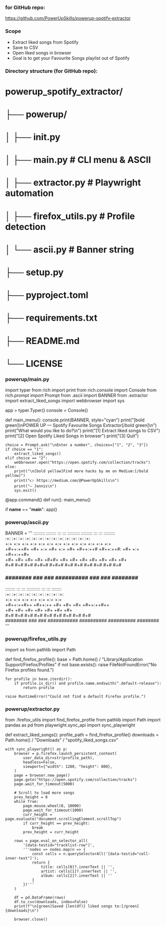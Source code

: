 ### for GitHub repo:
https://github.com/PowerUpSkills/powerup-spotify-extractor

### Scope
- Extract liked songs from Spotify
- Save to CSV
- Open liked songs in browser
- Goal is to get your Favourite Songs playlist out of Spotify


### Directory structure (for GitHub repo):

# powerup_spotify_extractor/
# ├── powerup/
# │   ├── __init__.py
# │   ├── main.py            # CLI menu & ASCII
# │   ├── extractor.py       # Playwright automation
# │   ├── firefox_utils.py   # Profile detection
# │   └── ascii.py           # Banner string
# ├── setup.py
# ├── pyproject.toml
# ├── requirements.txt
# ├── README.md
# └── LICENSE

### powerup/main.py
import typer
from rich import print
from rich.console import Console
from rich.prompt import Prompt
from .ascii import BANNER
from .extractor import extract_liked_songs
import webbrowser
import sys

app = typer.Typer()
console = Console()

def main_menu():
    console.print(BANNER, style="cyan")
    print("[bold green]\nPOWER UP — Spotify Favourite Songs Extractor[/bold green]\n")
    print("What would you like to do?\n")
    print("[1] Extract liked songs to CSV")
    print("[2] Open Spotify Liked Songs in browser")
    print("[3] Quit")

    choice = Prompt.ask("\nEnter a number", choices=["1", "2", "3"])
    if choice == "1":
        extract_liked_songs()
    elif choice == "2":
        webbrowser.open("https://open.spotify.com/collection/tracks")
    else:
        print("\n[bold yellow]Find more hacks by me on Medium:[/bold yellow]")
        print("👉 https://medium.com/@PowerUpSkills\n")
        print("– Jannis\n")
        sys.exit()

@app.command()
def run():
    main_menu()

if __name__ == "__main__":
    app()

### powerup/ascii.py
BANNER = '''
:::::::::   ::::::::  :::       ::: :::::::::: :::::::::       :::    ::: :::::::::       
:+:    :+: :+:    :+: :+:       :+: :+:        :+:    :+:      :+:    :+: :+:    :+:      
+:+    +:+ +:+    +:+ +:+       +:+ +:+        +:+    +:+      +:+    +:+ +:+    +:+      
+#++:++#+  +#+    +:+ +#+  +:+  +#+ +#++:++#   +#++:++#:       +#+    +:+ +#++:++#+       
+#+        +#+    +#+ +#+ +#+#+ +#+ +#+        +#+    +#+      +#+    +#+ +#+             
#+#        #+#    #+#  #+#+# #+#+#  #+#        #+#    #+#      #+#    #+# #+#             
###         ########    ###   ###   ########## ###    ###       ########  ###             
 ::::::::  :::    ::: ::::::::::: :::        :::        ::::::::                          
:+:    :+: :+:   :+:      :+:     :+:        :+:       :+:    :+:                         
+:+        +:+  +:+       +:+     +:+        +:+       +:+                                
+#++:++#++ +#++:++        +#+     +#+        +#+       +#++:++#++                         
       +#+ +#+  +#+       +#+     +#+        +#+              +#+                         
#+#    #+# #+#   #+#      #+#     #+#        #+#       #+#    #+#                         
 ########  ###    ### ########### ########## ########## ########                           
'''

### powerup/firefox_utils.py
import os
from pathlib import Path

def find_firefox_profile():
    base = Path.home() / "Library/Application Support/Firefox/Profiles"
    if not base.exists():
        raise FileNotFoundError("No Firefox profiles found.")

    for profile in base.iterdir():
        if profile.is_dir() and profile.name.endswith(".default-release"):
            return profile

    raise RuntimeError("Could not find a default Firefox profile.")

### powerup/extractor.py
from .firefox_utils import find_firefox_profile
from pathlib import Path
import pandas as pd
from playwright.sync_api import sync_playwright

def extract_liked_songs():
    profile_path = find_firefox_profile()
    downloads = Path.home() / "Downloads" / "spotify_liked_songs.csv"

    with sync_playwright() as p:
        browser = p.firefox.launch_persistent_context(
            user_data_dir=str(profile_path),
            headless=False,
            viewport={"width": 1280, "height": 800},
        )
        page = browser.new_page()
        page.goto("https://open.spotify.com/collection/tracks")
        page.wait_for_timeout(5000)

        # Scroll to load more songs
        prev_height = 0
        while True:
            page.mouse.wheel(0, 10000)
            page.wait_for_timeout(1000)
            curr_height = page.evaluate("document.scrollingElement.scrollTop")
            if curr_height == prev_height:
                break
            prev_height = curr_height

        rows = page.eval_on_selector_all(
            '[data-testid="tracklist-row"]',
            '''nodes => nodes.map(n => {
                const cells = n.querySelectorAll('[data-testid="cell-inner-text"]');
                return {
                    title: cells[0]?.innerText || '',
                    artist: cells[1]?.innerText || '',
                    album: cells[2]?.innerText || ''
                }
            })'''
        )

        df = pd.DataFrame(rows)
        df.to_csv(downloads, index=False)
        print(f"\n[green]Saved {len(df)} liked songs to:[/green] {downloads}\n")

        browser.close()
